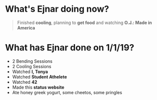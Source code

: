 # What's Ejnar doing now?
> Finished __cooling__, planning to __get food__ and watching __O.J.: Made in America__

# What has Ejnar done on 1/1/19?
* 2 Bending Sessions
* 2 Cooling Sessions
* Watched __I, Tonya__
* Watched __Student Athelete__
* Watched __42__
* Made this __status website__
* Ate honey greek yogurt, some cheetos, some pringles
